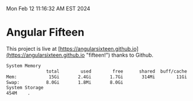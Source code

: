 Mon Feb 12 11:16:32 AM EST 2024

# Angular Fifteen


This project is live at [https://angularsixteen.github.io](https://angularsixteen.github.io "fifteen!") thanks to Github.

```bash
System Memory
               total        used        free      shared  buff/cache   available
Mem:            15Gi       2.4Gi       1.7Gi       314Mi        11Gi        12Gi
Swap:          8.0Gi       1.8Mi       8.0Gi
System Storage
454M	.
```
```bash
